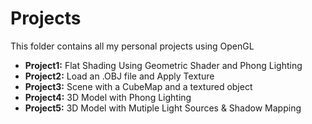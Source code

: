# Projects 

This folder contains all my personal projects using OpenGL

* <strong>Project1:</strong> Flat Shading Using Geometric Shader and Phong Lighting
* <strong>Project2:</strong> Load an .OBJ file and Apply Texture
* <strong>Project3:</strong> Scene with a CubeMap and a textured object
* <strong>Project4:</strong> 3D Model with Phong Lighting
* <strong>Project5:</strong> 3D Model with Mutiple Light Sources & Shadow Mapping

